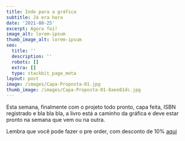 ```yaml
---
title: Indo para a gráfica
subtitle: Já era hora
date: '2021-08-25'
excerpt: Agora foi!
image_alt: lorem-ipsum
thumb_image_alt: lorem-ipsum
seo:
  title: ''
  description: ''
  robots: []
  extra: []
  type: stackbit_page_meta
layout: post
image: /images/Capa-Proposta-01.jpg
thumb_image: /images/Capa-Proposta-01-8aee81dc.jpg
---
```

Esta semana, finalmente com o projeto todo pronto, capa feita, ISBN registrado e bla bla bla, a livro está a caminho da gráfica e deve estar pronto na semana que vem ou na outra.

Lembra que você pode fazer o pre order, com desconto de 10% [aqui](http://example.com/pre-order)
